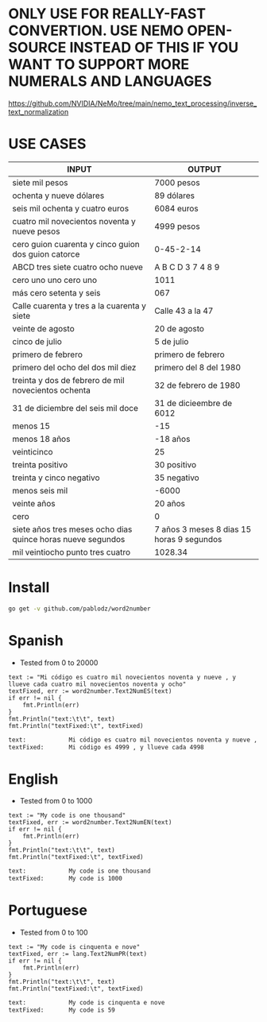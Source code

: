 # ONLY USE FOR REALLY-FAST CONVERTION. USE NEMO OPEN-SOURCE INSTEAD OF THIS IF YOU WANT TO SUPPORT MORE NUMERALS AND LANGUAGES

https://github.com/NVIDIA/NeMo/tree/main/nemo_text_processing/inverse_text_normalization

# USE CASES

| INPUT                                                       | OUTPUT                                    |
| ----------------------------------------------------------- | ----------------------------------------- |
| siete mil pesos                                             | 7000 pesos                                |
| ochenta y nueve dólares                                     | 89 dólares                                |
| seis mil ochenta y cuatro euros                             | 6084 euros                                |
| cuatro mil novecientos noventa y nueve pesos                | 4999 pesos                                |
| cero guion cuarenta y cinco guion dos guion catorce         | 0-45-2-14                                 |
| ABCD tres siete cuatro ocho nueve                           | A B C D 3 7 4 8 9                         |
| cero uno uno cero uno                                       | 1011                                      |
| más cero setenta y seis                                     | 067                                       |
| Calle cuarenta y tres a la cuarenta y siete                 | Calle 43 a la 47                          |
| veinte de agosto                                            | 20 de agosto                              |
| cinco de julio                                              | 5 de julio                                |
| primero de febrero                                          | primero de febrero                        |
| primero del ocho del dos mil diez                           | primero del 8 del 1980                    |
| treinta y dos de febrero de mil novecientos ochenta         | 32 de febrero de 1980                     |
| 31 de diciembre del seis mil doce                           | 31 de dicieembre de 6012                  |
| menos 15                                                    | \-15                                      |
| menos 18 años                                               | \-18 años                                 |
| veinticinco                                                 | 25                                        |
| treinta positivo                                            | 30 positivo                               |
| treinta y cinco negativo                                    | 35 negativo                               |
| menos seis mil                                              | \-6000                                    |
| veinte años                                                 | 20 años                                   |
| cero                                                        | 0                                         |
| siete años tres meses ocho dias quince horas nueve segundos | 7 años 3 meses 8 dias 15 horas 9 segundos |
| mil veintiocho punto tres cuatro                            | 1028.34                                   |


# Install

```bash
go get -v github.com/pablodz/word2number
```

# Spanish

- Tested from 0 to 20000


```golang
text := "Mi código es cuatro mil novecientos noventa y nueve , y llueve cada cuatro mil novecientos noventa y ocho"
textFixed, err := word2number.Text2NumES(text)
if err != nil {
    fmt.Println(err)
}
fmt.Println("text:\t\t", text)
fmt.Println("textFixed:\t", textFixed)
```

```bash
text:            Mi código es cuatro mil novecientos noventa y nueve , y llueve cada cuatro mil novecientos noventa y ocho
textFixed:       Mi código es 4999 , y llueve cada 4998
```

# English

- Tested from 0 to 1000


```golang
text := "My code is one thousand"
textFixed, err := word2number.Text2NumEN(text)
if err != nil {
    fmt.Println(err)
}
fmt.Println("text:\t\t", text)
fmt.Println("textFixed:\t", textFixed)
```

```bash
text:            My code is one thousand
textFixed:       My code is 1000
```

# Portuguese


- Tested from 0 to 100


```golang
text := "My code is cinquenta e nove"
textFixed, err := lang.Text2NumPR(text)
if err != nil {
    fmt.Println(err)
}
fmt.Println("text:\t\t", text)
fmt.Println("textFixed:\t", textFixed)
```

```bash
text:            My code is cinquenta e nove
textFixed:       My code is 59
```
